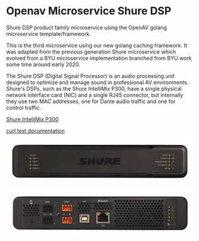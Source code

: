 # Openav Microservice Shure DSP

Shure DSP product family microservice using the OpenAV golang microservice template/framework.

This is the third microservice using our new golang caching framework.  It was adapted from the previous generation Shure microservice which evolved from a BYU microservice implementation branched from BYU work some time around early 2020.

The Shure DSP (Digital Signal Processor) is an audio processing unit designed to optimize and manage sound in professional AV environments. Shure's DSPs, such as the Shure IntelliMix P300, have a single physical network interface card (NIC) and a single RJ45 connector, but internally they use two MAC addresses, one for Dante audio traffic and one for control traffic.

[Shure IntelliMix P300](https://www.shure.com/en-US/products/mixers/p300)

[curl test documentation](https://github.com/Dartmouth-OpenAV/documentation/blob/main/curl_test_readme.md)

![](https://github.com/Dartmouth-OpenAV/microservice-shure-dsp/blob/main/front.png)

![](https://github.com/Dartmouth-OpenAV/microservice-shure-dsp/blob/main/rear.png)
